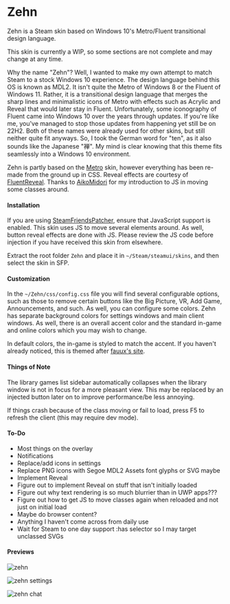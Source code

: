 # Zehn
Zehn is a Steam skin based on Windows 10's Metro/Fluent transitional design language.

This skin is currently a WIP, so some sections are not complete and may change at any time.

Why the name "Zehn"? Well, I wanted to make my own attempt to match Steam to a stock Windows 10 experience. The design language behind this OS is known as MDL2. It isn't quite the Metro of Windows 8 or the Fluent of Windows 11. Rather, it is a transitional design language that merges the sharp lines and minimalistic icons of Metro with effects such as Acrylic and Reveal that would later stay in Fluent. Unfortunately, some iconography of Fluent came into Windows 10 over the years through updates. If you're like me, you've managed to stop those updates from happening yet still be on 22H2. Both of these names were already used for other skins, but still neither quite fit anyways. So, I took the German word for "ten", as it also sounds like the Japanese "禅". My mind is clear knowing that this theme fits seamlessly into a Windows 10 environment.

Zehn is partly based on the [Metro](https://steamcommunity.com/groups/metroskin) skin, however everything has been re-made from the ground up in CSS. Reveal effects are courtesy of [FluentReveal](https://github.com/aleversn/FluentReveal). Thanks to [AikoMidori](https://github.com/AikoMidori/SteamSkins) for my introduction to JS in moving some classes around.

#### Installation
If you are using [SteamFriendsPatcher](https://github.com/PhantomGamers/SFP/releases), ensure that JavaScript support is enabled. This skin uses JS to move several elements around. As well, button reveal effects are done with JS. Please review the JS code before injection if you have received this skin from elsewhere.

Extract the root folder `Zehn` and place it in `~/Steam/steamui/skins`, and then select the skin in SFP.

#### Customization
In the `~/Zehn/css/config.css` file you will find several configurable options, such as those to remove certain buttons like the Big Picture, VR, Add Game, Announcements, and such. As well, you can configure some colors. Zehn has separate background colors for settings windows and main client windows. As well, there is an overall accent color and the standard in-game and online colors which you may wish to change.

In default colors, the in-game is styled to match the accent. If you haven't already noticed, this is themed after [fauux's site](https://fauux.neocities.org/).

#### Things of Note
The library games list sidebar automatically collapses when the library window is not in focus for a more pleasant view. This may be replaced by an injected button later on to improve performance/be less annoying.

If things crash because of the class moving or fail to load, press F5 to refresh the client (this may require dev mode).

#### To-Do
- Most things on the overlay
- Notifications
- Replace/add icons in settings
- Replace PNG icons with Segoe MDL2 Assets font glyphs or SVG maybe
- Implement Reveal
- Figure out to implement Reveal on stuff that isn't initially loaded
- Figure out why text rendering is so much blurrier than in UWP apps???
- Figure out how to get JS to move classes again when reloaded and not just on initial load
- Maybe do browser content?
- Anything I haven't come across from daily use
- Wait for Steam to one day support :has selector so I may target unclassed SVGs

#### Previews
![zehn](https://cdn.discordapp.com/attachments/729991202778251317/1137508618112094319/zehn.png)

![zehn settings](https://cdn.discordapp.com/attachments/729991202778251317/1128817047690813440/zehn-settings.png)

![zehn chat](https://cdn.discordapp.com/attachments/729991202778251317/1128813573045506198/zehn-chat.gif)
